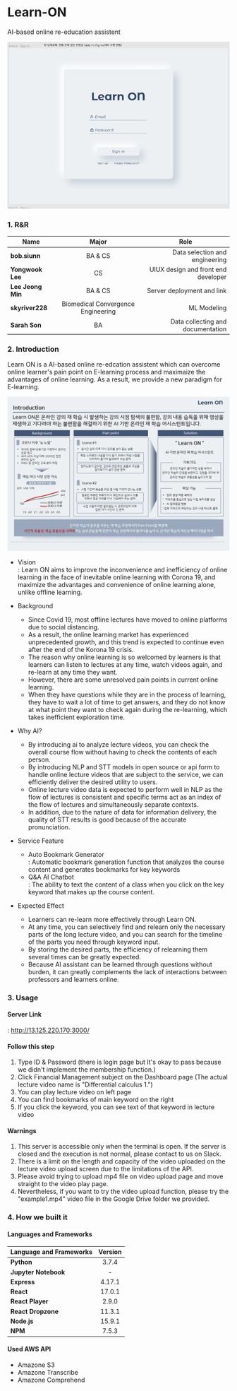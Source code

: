 Learn-ON
==========
AI-based online re-education assistent
 
![ex_screenshot](./readimg/first_page.png)

<h3> 1. R&R </h3>
<div id="about_team">

|  <center>Name</center> |  <center>Major</center> |  <center>Role</center> |
|:--------|:--------:|--------:|
|**bob.siunn** | <center>BA & CS </center> |Data selection and engineering |
|**Yongwook Lee** | <center>CS </center> |UIUX design and front end developer |
|**Lee Jeong Min** | <center>BA & CS </center> |Server deployment and link |
|**skyriver228** | <center>Biomedical Convergence Engineering </center> | ML Modeling |
|**Sarah Son** | <center>BA </center> | Data collecting and documentation |

<h3> 2. Introduction </h3>
<div id="about_Introduction">

Learn ON is a AI-based online re-edcation assistent which can overcome online learner's pain point on E-learning process and maximaize the advantages of online learning. As a result, we provide a new paradigm for E-learning.  
  
![ex_screenshot](./readimg/LearnON_Introduction.PNG)  
  
* Vision  
: Learn ON aims to improve the inconvenience and inefficiency of online learning in the face of inevitable online learning with Corona 19, and maximize the advantages and convenience of online learning alone, unlike offline learning.  

* Background  
    * Since Covid 19, most offline lectures have moved to online platforms due to social distancing.
    * As a result, the online learning market has experienced unprecedented growth, and this trend is expected to continue even after the end of the Korona 19 crisis.
    * The reason why online learning is so welcomed by learners is that learners can listen to lectures at any time, watch videos again, and re-learn at any time they want.
    * However, there are some unresolved pain points in current online learning.
    * When they have questions while they are in the process of learning, they have to wait a lot of time to get answers, and they do not know at what point they want to check again during the re-learning, which takes inefficient exploration time.  
  
* Why AI?
    * By introducing ai to analyze lecture videos, you can check the overall course flow without having to check the contents of each person.
    * By introducing NLP and STT models in open source or api form to handle online lecture videos that are subject to the service, we can efficiently deliver the desired utility to users.
    * Online lecture video data is expected to perform well in NLP as the flow of lectures is consistent and specific terms act as an index of the flow of lectures and simultaneously separate contexts.
    * In addition, due to the nature of data for information delivery, the quality of STT results is good because of the accurate pronunciation.
  
* Service Feature
    * Auto Bookmark Generator  
    : Automatic bookmark generation function that analyzes the course content and generates bookmarks for key keywords
    * Q&A AI Chatbot  
    : The ability to text the content of a class when you click on the key keyword that makes up the course content.

* Expected Effect
    * Learners can re-learn more effectively through Learn ON.  
    * At any time, you can selectively find and relearn only the necessary parts of the long lecture video, and you can search for the timeline of the parts you need through keyword input.  
    * By storing the desired parts, the efficiency of relearning them several times can be greatly expected.  
    * Because AI assistant can be learned through questions without burden, it can greatly complements the lack of interactions between professors and learners online. 


<h3> 3. Usage </h3>
<div id="about_Usage">

#### Server Link
: http://13.125.220.170:3000/  

#### Follow this step
1. Type ID & Password (there is login page but It's okay to pass because we didn't implement the membership function.)  
2. Click Financial Management subject on the Dashboard page (The actual lecture video name is "Differential calculus 1.")  
3. You can play lecture video on left page  
4. You can find bookmarks of main keyword on the right
5. If you click the keyword, you can see text of that keyword in lecture video

#### Warnings
1. This server is accessible only when the terminal is open. If the server is closed and the execution is not normal, please contact to us on Slack.
2. There is a limit on the length and capacity of the video uploaded on the lecture video upload screen due to the limitations of the API. 
3. Please avoid trying to upload mp4 file on video upload page and move straight to the video play page.
4. Nevertheless, if you want to try the video upload function, please try the "example1.mp4" video file in the Google Drive folder we provided.

<h3> 4. How we built it </h3>
<div id="about_How we built it">
 
#### Languages and Frameworks  
|  <center>Language and Frameworks</center> |  <center>Version</center> |
|:--------|:--------:|
|**Python** | <center>3.7.4</center> |
|**Jupyter Notebook** | <center> - </center> |
|**Express** | <center>4.17.1</center> |
|**React** | <center>17.0.1</center> |
|**React Player** | <center>2.9.0</center> |
|**React Dropzone** | <center>11.3.1</center> |
|**Node.js** | <center>15.9.1</center> |
|**NPM** | <center>7.5.3</center> |

#### Used AWS API
* Amazone S3
* Amazone Transcribe
* Amazone Comprehend
